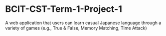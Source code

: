 # BCIT-CST-Term-1-Project-1
A web application that users can learn casual Japanese language through a variety of games (e.g., True &amp; False, Memory Matching, Time Attack)
